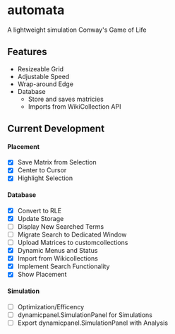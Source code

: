 # automata

A lightweight simulation Conway's Game of Life

## Features

- Resizeable Grid
- Adjustable Speed
- Wrap-around Edge
- Database
  - Store and saves matricies
  - Imports from WikiCollection API

## Current Development

#### Placement

- [x] Save Matrix from Selection
- [x] Center to Cursor
- [x] Highlight Selection

#### Database

- [x] Convert to RLE
- [x] Update Storage
- [ ] Display New Searched Terms
- [ ] Migrate Search to Dedicated Window
- [ ] Upload Matrices to customcollections
- [X] Dynamic Menus and Status
- [x] Import from Wikicollections
- [x] Implement Search Functionality
- [x] Show Placement

#### Simulation

- [ ] Optimization/Efficency
- [ ] dynamicpanel.SimulationPanel for Simulations
- [ ] Export dynamicpanel.SimulationPanel with Analysis
